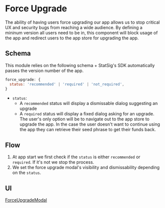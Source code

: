 # Force Upgrade

The ability of having users force upgrading our app allows us to stop critical UX and security bugs from reaching a wide audience.
By defining a mininum version all users need to be in, this component will block usage of the app and redirect users to the app store for
upgrading the app.

## Schema

This module relies on the following schema + StatSig's SDK automatically passes the version number of the app.

```javascript
force_upgrade: {
  status: 'recommended' | 'required' | 'not_required',
}
```


- `status`:
  - A `recommended` status will display a dismissable dialog suggesting an upgrade
  - A `required` status will display a fixed dialog asking for an upgrade. The user's only option will be to navigate out to the app store to upgrade the app. In the case the user doesn't want to continue using the app they can retrieve their seed phrase to get their funds back.
## Flow

1. At app start we first check if the `status` is either `recommended` or `required`. If it's not we stop the process.
2. We set the force upgrade modal's visibility and dismissability depending on the `status`.

## UI

[ForceUpgradeModal](https://github.com/Uniswap/wallet-internal/blob/main/apps/mobile/src/components/forceUpgrade/ForceUpgradeModal.tsx)
